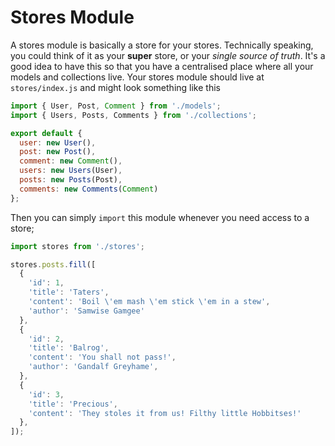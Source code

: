 # Stores Module

A stores module is basically a store for your stores. Technically speaking, you could think of it as your **super** store, or your _single source of truth_. It's a good idea to have this so that you have a centralised place where all your models and collections live. Your stores module should live at `stores/index.js` and might look something like this

```js
import { User, Post, Comment } from './models';
import { Users, Posts, Comments } from './collections';

export default {
  user: new User(),
  post: new Post(),
  comment: new Comment(),
  users: new Users(User),
  posts: new Posts(Post),
  comments: new Comments(Comment)
};
```

Then you can simply `import` this module whenever you need access to a store;

```js
import stores from './stores';

stores.posts.fill([
  {
    'id': 1,
    'title': 'Taters',
    'content': 'Boil \'em mash \'em stick \'em in a stew',
    'author': 'Samwise Gamgee'
  },
  {
    'id': 2,
    'title': 'Balrog',
    'content': 'You shall not pass!',
    'author': 'Gandalf Greyhame',
  },
  {
    'id': 3,
    'title': 'Precious',
    'content': 'They stoles it from us! Filthy little Hobbitses!'
  },
]);
```
